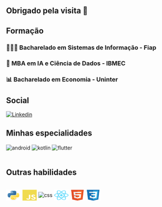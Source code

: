 ## Obrigado pela visita 🫡

## Formação

### 🧙🏾‍♂️ Bacharelado em Sistemas de Informação - Fiap

### 🤖 MBA em IA e Ciência de Dados - IBMEC

### 📊 Bacharelado em Economia - Uninter

## Social

[![Linkedin](https://img.shields.io/badge/LinkedIn-0077B5?style=for-the-badge&logo=linkedin&logoColor=white)](https://www.linkedin.com/in/r%C3%A9gis-ximendes-9b3b48161/)

## Minhas especialidades

<div style="display: inline_block">
  <img align="center" alt="android" height="40" width="50" src="https://cdn.jsdelivr.net/gh/devicons/devicon@latest/icons/android/android-plain.svg" />
  <img align="center" alt="kotlin" height="40" width="50" src="https://cdn.jsdelivr.net/gh/devicons/devicon@latest/icons/kotlin/kotlin-original.svg" />
  <img align="center" alt="flutter" height="40" width="50" src="https://cdn.jsdelivr.net/gh/devicons/devicon@latest/icons/flutter/flutter-original.svg" />
          
</div><br/>

## Outras habilidades

<div style="display: inline_block"><br>
  <img align="center" alt="Rafa-Python" height="30" width="40" src="https://raw.githubusercontent.com/devicons/devicon/master/icons/python/python-original.svg">
  <img align="center" alt="js" height="30" width="40" src="https://raw.githubusercontent.com/devicons/devicon/master/icons/javascript/javascript-plain.svg">
   <img align="center" alt="css" height="50" width="60" src="https://cdn.jsdelivr.net/gh/devicons/devicon@latest/icons/nodejs/nodejs-plain-wordmark.svg">
  <img align="center" alt="react" height="30" width="40" src="https://raw.githubusercontent.com/devicons/devicon/master/icons/react/react-original.svg">
  <img align="center" alt="html" height="30" width="40" src="https://raw.githubusercontent.com/devicons/devicon/master/icons/html5/html5-original.svg">  
  <img align="center" alt="css" height="30" width="40" src="https://raw.githubusercontent.com/devicons/devicon/master/icons/css3/css3-original.svg">
</div>
